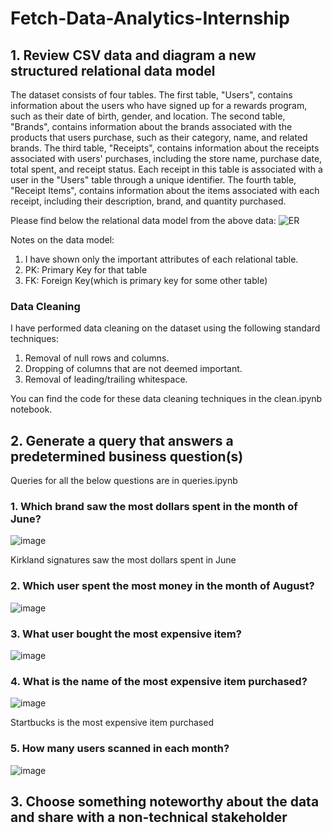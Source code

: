 # Fetch-Data-Analytics-Internship

## 1. Review CSV data and diagram a new structured relational data model

The dataset consists of four tables. The first table, "Users", contains information about the users who have signed up for a rewards program, such as their date of birth, gender, and location. The second table, "Brands", contains information about the brands associated with the products that users purchase, such as their category, name, and related brands. The third table, "Receipts", contains information about the receipts associated with users' purchases, including the store name, purchase date, total spent, and receipt status. Each receipt in this table is associated with a user in the "Users" table through a unique identifier. The fourth table, "Receipt Items", contains information about the items associated with each receipt, including their description, brand, and quantity purchased.

Please find below the relational data model from the above data:
![ER](https://user-images.githubusercontent.com/117230607/221326052-cfb89efa-9aa0-49a8-a314-2a7999b2b6a8.png)

Notes on the data model:
1. I have shown only the important attributes of each relational table.
2. PK: Primary Key for that table
3. FK: Foreign Key(which is primary key for some other table)


### Data Cleaning

I have performed data cleaning on the dataset using the following standard techniques:
1. Removal of null rows and columns.
2. Dropping of columns that are not deemed important.
3. Removal of leading/trailing whitespace.

You can find the code for these data cleaning techniques in the clean.ipynb notebook.


## 2. Generate a query that answers a predetermined business question(s)

Queries for all the below questions are in queries.ipynb
### 1. Which brand saw the most dollars spent in the month of June?

 ![image](https://user-images.githubusercontent.com/117230607/221328666-c3511211-3226-4c27-b469-56f4a825a0b2.png)

Kirkland signatures saw the most dollars spent in June

### 2. Which user spent the most money in the month of August?

![image](https://user-images.githubusercontent.com/117230607/221328887-ec258b96-51f1-49ad-8eca-eb616f3b7580.png)

### 3. What user bought the most expensive item?

![image](https://user-images.githubusercontent.com/117230607/221328986-550e7641-a5b4-44bf-8d53-52782f8dcfe7.png)

### 4. What is the name of the most expensive item purchased?

![image](https://user-images.githubusercontent.com/117230607/221329019-f0940c89-914a-4381-9e90-92d373d4c52e.png)

Startbucks is the most expensive item purchased

### 5. How many users scanned in each month?

![image](https://user-images.githubusercontent.com/117230607/221329058-e2956a8a-b412-4822-857a-fc0e44458e0e.png)


## 3. Choose something noteworthy about the data and share with a non-technical stakeholder



